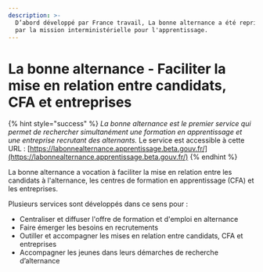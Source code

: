 ```yaml
---
description: >-
  D’abord développé par France travail, La bonne alternance a été repris en 2020
  par la mission interministérielle pour l'apprentissage.
---
```


# La bonne alternance - Faciliter la mise en relation entre candidats, CFA et entreprises

{% hint style="success" %}
_La bonne alternance est le premier service qui permet de rechercher simultanément une formation en apprentissage et une entreprise recrutant des alternants._ Le service est accessible à cette URL : [https://labonnealternance.apprentissage.beta.gouv.fr/](https://labonnealternance.apprentissage.beta.gouv.fr/)
{% endhint %}

La bonne alternance a vocation à faciliter la mise en relation entre les candidats à l'alternance, les centres de formation en apprentissage (CFA) et les entreprises.&#x20;

Plusieurs services sont développés dans ce sens pour :

* Centraliser et diffuser l'offre de formation et d'emploi en alternance
* Faire émerger les besoins en recrutements
* Outiller et accompagner les mises en relation entre candidats, CFA et entreprises
* Accompagner les jeunes dans leurs démarches de recherche d’alternance
